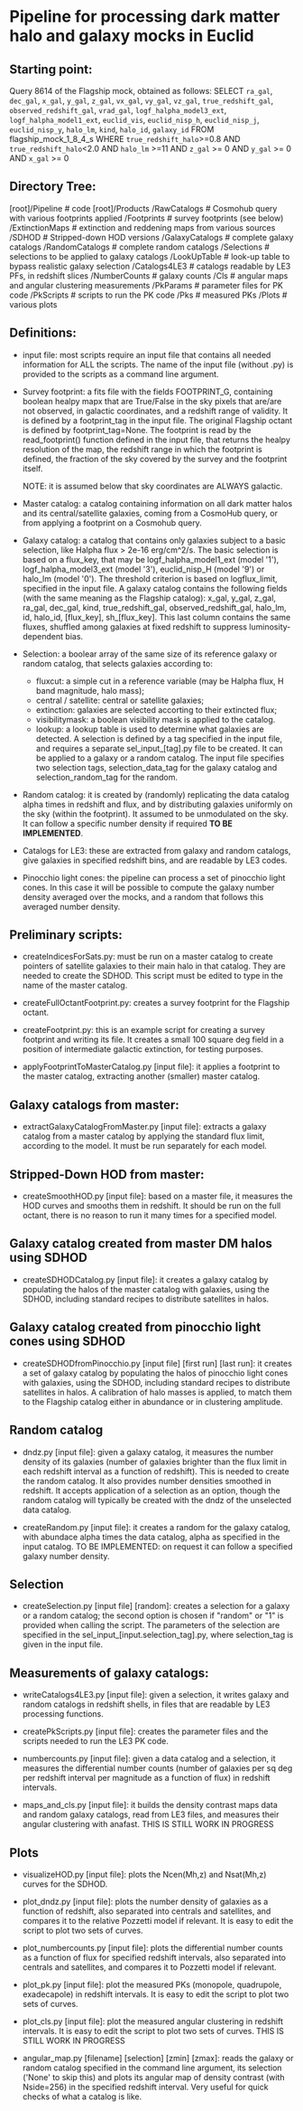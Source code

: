 # Pipeline for processing dark matter halo and galaxy mocks in Euclid

## Starting point:
Query 8614 of the Flagship mock, obtained as follows:
SELECT `ra_gal`, `dec_gal`, `x_gal`, `y_gal`, `z_gal`, `vx_gal`, `vy_gal`, `vz_gal`, `true_redshift_gal`, `observed_redshift_gal`, `vrad_gal`, `logf_halpha_model3_ext`, `logf_halpha_model1_ext`, `euclid_vis`, `euclid_nisp_h`, `euclid_nisp_j`, `euclid_nisp_y`, `halo_lm`, `kind`, `halo_id`, `galaxy_id`
        FROM flagship_mock_1_8_4_s 
        WHERE `true_redshift_halo`>=0.8 
        AND `true_redshift_halo`<2.0
        AND `halo_lm` >=11
        AND `z_gal` >= 0
        AND `y_gal` >= 0
        AND `x_gal` >= 0

## Directory Tree:
[root]/Pipeline                        # code
[root]/Products
               /RawCatalogs            # Cosmohub query with various footprints applied
               /Footprints             # survey footprints (see below)
               /ExtinctionMaps         # extinction and reddening maps from various sources
               /SDHOD                  # Stripped-down HOD versions
               /GalaxyCatalogs         # complete galaxy catalogs
               /RandomCatalogs         # complete random catalogs
               /Selections             # selections to be applied to galaxy catalogs
	       /LookUpTable            # look-up table to bypass realistic galaxy selection
               /Catalogs4LE3           # catalogs readable by LE3 PFs, in redshift slices
               /NumberCounts           # galaxy counts
               /Cls                    # angular maps and angular clustering measurements
               /PkParams               # parameter files for PK code
               /PkScripts              # scripts to run the PK code
               /Pks                    # measured PKs
               /Plots                  # various plots

## Definitions:

* input file: most scripts require an input file that contains all
  needed information for ALL the scripts. The name of the input file
  (without .py) is provided to the scripts as a command line argument.

* Survey footprint: a fits file with the fields FOOTPRINT_G,
  containing boolean healpy mapx that are True/False in the sky pixels
  that are/are not observed, in galactic coordinates, and a redshift
  range of validity. It is defined by a footprint_tag in the input
  file. The original Flagship octant is defined by footprint_tag=None.
  The footprint is read by the read_footprint() function defined in
  the input file, that returns the healpy resolution of the map, the
  redshift range in which the footprint is defined, the fraction of
  the sky covered by the survey and the footprint itself.

  NOTE: it is assumed below that sky coordinates are ALWAYS galactic.

* Master catalog: a catalog containing information on all dark matter
  halos and its central/satellite galaxies, coming from a CosmoHub
  query, or from applying a footprint on a Cosmohub query.

* Galaxy catalog: a catalog that contains only galaxies subject to a
  basic selection, like Halpha flux > 2e-16 erg/cm^2/s. The basic
  selection is based on a flux_key, that may be logf_halpha_model1_ext
  (model '1'), logf_halpha_model3_ext (model '3'), euclid_nisp_H
  (model '9') or halo_lm (model '0'). The threshold criterion is based
  on logflux_limit, specified in the input file. A galaxy catalog
  contains the following fields (with the same meaning as the Flagship
  catalog): x_gal, y_gal, z_gal, ra_gal, dec_gal, kind,
  true_redshift_gal, observed_redshift_gal, halo_lm, id, halo_id,
  [flux_key], sh_[flux_key]. This last column contains the same
  fluxes, shuffled among galaxies at fixed redshift to suppress
  luminosity-dependent bias.

* Selection: a boolear array of the same size of its reference galaxy
  or random catalog, that selects galaxies according to:
  - fluxcut: a simple cut in a reference variable (may be Halpha flux,
    H band magnitude, halo mass);
  - central / satellite: central or satellite galaxies;
  - extinction: galaxies are selected accorting to their extincted
    flux;
  - visibilitymask: a boolean visibility mask is applied to the catalog.
  - lookup: a lookup table is used to determine what galaxies are 
    detected.
  A selection is defined by a tag specified in the input file, and
  requires a separate sel_input_[tag].py file to be created. It can be
  applied to a galaxy or a random catalog. The input file specifies
  two selection tags, selection_data_tag for the galaxy catalog and
  selection_random_tag for the random.

* Random catalog: it is created by (randomly) replicating the data
  catalog alpha times in redshift and flux, and by distributing
  galaxies uniformly on the sky (within the footprint). It assumed to
  be unmodulated on the sky. It can follow a specific number density
  if required **TO BE IMPLEMENTED**.

* Catalogs for LE3: these are extracted from galaxy and random
  catalogs, give galaxies in specified redshift bins, and are readable
  by LE3 codes.

* Pinocchio light cones: the pipeline can process a set of pinocchio
  light cones. In this case it will be possible to compute the galaxy
  number density averaged over the mocks, and a random that follows
  this averaged number density.

## Preliminary scripts:

* createIndicesForSats.py: must be run on a master catalog to create
  pointers of satellite galaxies to their main halo in that catalog.
  They are needed to create the SDHOD. This script must be edited to
  type in the name of the master catalog.

* createFullOctantFootprint.py: creates a survey footprint for the
  Flagship octant.

* createFootprint.py: this is an example script for creating a survey
  footprint and writing its file. It creates a small 100 square deg
  field in a position of intermediate galactic extinction, for testing
  purposes.

* applyFootprintToMasterCatalog.py [input file]: it applies a
  footprint to the master catalog, extracting another (smaller) master
  catalog.

## Galaxy catalogs from master:

* extractGalaxyCatalogFromMaster.py [input file]: extracts a galaxy
  catalog from a master catalog by applying the standard flux limit,
  according to the model. It must be run separately for each model.

## Stripped-Down HOD from master:

* createSmoothHOD.py [input file]: based on a master file, it measures
  the HOD curves and smooths them in redshift. It should be run on the
  full octant, there is no reason to run it many times for a specified
  model.

## Galaxy catalog created from master DM halos using SDHOD

* createSDHODCatalog.py [input file]: it creates a galaxy catalog by
  populating the halos of the master catalog with galaxies, using the
  SDHOD, including standard recipes to distribute satellites in halos.

## Galaxy catalog created from pinocchio light cones using SDHOD

* createSDHODfromPinocchio.py [input file] [first run] [last run]: it
  creates a set of galaxy catalog by populating the halos of pinocchio
  light cones with galaxies, using the SDHOD, including standard
  recipes to distribute satellites in halos. A calibration of halo
  masses is applied, to match them to the Flagship catalog either in
  abundance or in clustering amplitude.

## Random catalog

* dndz.py [input file]: given a galaxy catalog, it measures the number
  density of its galaxies (number of galaxies brighter than the flux
  limit in each redshift interval as a function of redshift). This is
  needed to create the random catalog. It also provides number
  densities smoothed in redshift. It accepts application of a
  selection as an option, though the random catalog will typically be
  created with the dndz of the unselected data catalog.

* createRandom.py [input file]: it creates a random for the galaxy
  catalog, with abundace alpha times the data catalog, alpha as
  specified in the input catalog. TO BE IMPLEMENTED: on request it can
  follow a specified galaxy number density.

## Selection

* createSelection.py [input file] [random]: creates a selection for a
  galaxy or a random catalog; the second option is chosen if "random"
  or "1" is provided when calling the script. The parameters of the
  selection are specified in the sel_input_[input.selection_tag].py,
  where selection_tag is given in the input file.

## Measurements of galaxy catalogs:

* writeCatalogs4LE3.py [input file]: given a selection, it writes
  galaxy and random catalogs in redshift shells, in files that are
  readable by LE3 processing functions.

* createPkScripts.py [input file]: creates the parameter files and the
  scripts needed to run the LE3 PK code.

* numbercounts.py [input file]: given a data catalog and a selection,
  it measures the differential number counts (number of galaxies per
  sq deg per redshift interval per magnitude as a function of flux) in
  redshift intervals.

* maps_and_cls.py [input file]: it builds the density contrast maps
  data and random galaxy catalogs, read from LE3 files, and measures
  their angular clustering with anafast.
  THIS IS STILL WORK IN PROGRESS

## Plots

* visualizeHOD.py [input file]: plots the Ncen(Mh,z) and Nsat(Mh,z)
  curves for the SDHOD.

* plot_dndz.py [input file]: plots the number density of galaxies as a
  function of redshift, also separated into centrals and satellites,
  and compares it to the relative Pozzetti model if relevant. It is
  easy to edit the script to plot two sets of curves.

* plot_numbercounts.py [input file]: plots the differential number
  counts as a function of flux for specified redshift intervals, also
  separated into centrals and satellites, and compares it to Pozzetti
  model if relevant.

* plot_pk.py [input file]: plot the measured PKs (monopole, quadrupole,
  exadecapole) in redshift intervals. It is easy to edit the script to
  plot two sets of curves.

* plot_cls.py [input file]: plot the measured angular clustering in redshift
  intervals. It is easy to edit the script to plot two sets of curves.
  THIS IS STILL WORK IN PROGRESS

* angular_map.py [filename] [selection] [zmin] [zmax]: reads the
  galaxy or random catalog specified in the command line argument, its
  selection ('None' to skip this) and plots its angular map of density
  contrast (with Nside=256) in the specified redshift interval. Very
  useful for quick checks of what a catalog is like.


